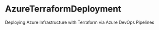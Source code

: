# AzureTerraformDeployment
Deploying Azure Infrastructure with Terraform via Azure DevOps Pipelines
